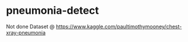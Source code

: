 # pneumonia-detect
Not done
Dataset @ https://www.kaggle.com/paultimothymooney/chest-xray-pneumonia
